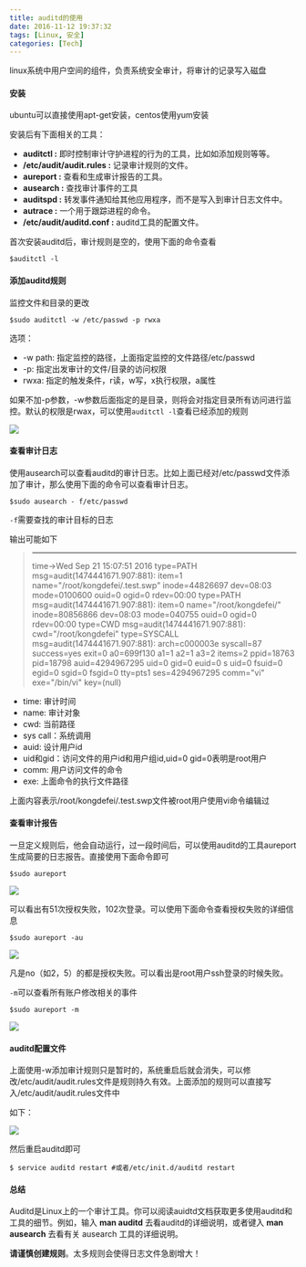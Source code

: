 ```yaml
---
title: auditd的使用
date: 2016-11-12 19:37:32
tags: [Linux, 安全]
categories: [Tech]
---
```

linux系统中用户空间的组件，负责系统安全审计，将审计的记录写入磁盘

#### 安装

ubuntu可以直接使用apt-get安装，centos使用yum安装

安装后有下面相关的工具：

- **auditctl :** 即时控制审计守护进程的行为的工具，比如如添加规则等等。
- **/etc/audit/audit.rules :** 记录审计规则的文件。
- **aureport :** 查看和生成审计报告的工具。
- **ausearch :** 查找审计事件的工具
- **auditspd :** 转发事件通知给其他应用程序，而不是写入到审计日志文件中。
- **autrace :** 一个用于跟踪进程的命令。
- **/etc/audit/auditd.conf :** auditd工具的配置文件。

首次安装auditd后，审计规则是空的，使用下面的命令查看

```shell
$auditctl -l
```

<!-- more -->

#### 添加auditd规则

监控文件和目录的更改

```shell
$sudo auditctl -w /etc/passwd -p rwxa
```

选项：

* -w path: 指定监控的路径，上面指定监控的文件路径/etc/passwd
* -p: 指定出发审计的文件/目录的访问权限
* rwxa: 指定的触发条件，r读，w写，x执行权限，a属性

如果不加-p参数，-w参数后面指定的是目录，则将会对指定目录所有访问进行监控。默认的权限是rwax，可以使用`auditctl -l`查看已经添加的规则

![](/images/archive/blog/image/auditd-0.png)



#### 查看审计日志

使用ausearch可以查看auditd的审计日志。比如上面已经对/etc/passwd文件添加了审计，那么使用下面的命令可以查看审计日志。

```shell
$sudo ausearch - f/etc/passwd
```

`-f`需要查找的审计目标的日志

输出可能如下

> ----
> time->Wed Sep 21 15:07:51 2016
> type=PATH msg=audit(1474441671.907:881): item=1 name="/root/kongdefei/.test.swp" inode=44826697 dev=08:03 mode=0100600 ouid=0 ogid=0 rdev=00:00
> type=PATH msg=audit(1474441671.907:881): item=0 name="/root/kongdefei/" inode=80856866 dev=08:03 mode=040755 ouid=0 ogid=0 rdev=00:00
> type=CWD msg=audit(1474441671.907:881):  cwd="/root/kongdefei"
> type=SYSCALL msg=audit(1474441671.907:881): arch=c000003e syscall=87 success=yes exit=0 a0=699f130 a1=1 a2=1 a3=2 items=2 ppid=18763 pid=18798 auid=4294967295 uid=0 gid=0 euid=0 s
> uid=0 fsuid=0 egid=0 sgid=0 fsgid=0 tty=pts1 ses=4294967295 comm="vi" exe="/bin/vi" key=(null)

* time: 审计时间
* name: 审计对象
* cwd: 当前路径
* sys call：系统调用
* auid: 设计用户id
* uid和gid：访问文件的用户id和用户组id,uid=0 gid=0表明是root用户
* comm: 用户访问文件的命令
* exe: 上面命令的执行文件路径

上面内容表示/root/kongdefei/.test.swp文件被root用户使用vi命令编辑过



#### 查看审计报告

一旦定义规则后，他会自动运行，过一段时间后，可以使用auditd的工具aureport生成简要的日志报告。直接使用下面命令即可

```shell
$sudo aureport
```

 ![](/images/archive/blog/image/auditd-1.png)

可以看出有51次授权失败，102次登录。可以使用下面命令查看授权失败的详细信息

```shell
$sudo aureport -au
```

 ![](/images/archive/blog/image/auditd-4.png)

凡是no（如2，5）的都是授权失败。可以看出是root用户ssh登录的时候失败。

`-m`可以查看所有账户修改相关的事件

```shell
$sudo aureport -m
```

 ![](/images/archive/blog/image/auditd-2.png)



#### auditd配置文件

上面使用-w添加审计规则只是暂时的，系统重启后就会消失，可以修改/etc/audit/audit.rules文件是规则持久有效。上面添加的规则可以直接写入/etc/audit/audit.rules文件中

如下：

 ![](/images/archive/blog/image/auditd-3.png)

然后重启auditd即可

```shell
$ service auditd restart #或者/etc/init.d/auditd restart
```



#### 总结

Auditd是Linux上的一个审计工具。你可以阅读auidtd文档获取更多使用auditd和工具的细节。例如，输入 **man auditd** 去看auditd的详细说明，或者键入 **man ausearch** 去看有关 ausearch 工具的详细说明。

**请谨慎创建规则**。太多规则会使得日志文件急剧增大！
